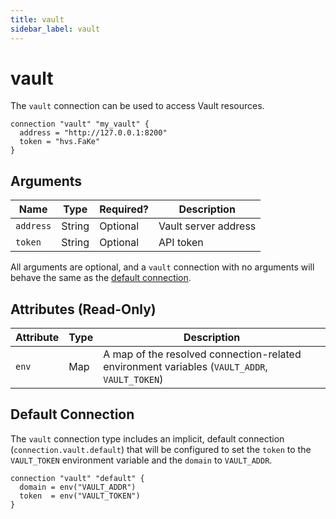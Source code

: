 ```yaml
---
title: vault
sidebar_label: vault
---
```


# vault

The `vault` connection can be used to access Vault resources.

```hcl
connection "vault" "my_vault" {
  address = "http://127.0.0.1:8200"
  token = "hvs.FaKe"
}
```

## Arguments

| Name      | Type   | Required? | Description          |
| --------- | ------ | --------- | -------------------- |
| `address` | String | Optional  | Vault server address |
| `token`   | String | Optional  | API token            |

All arguments are optional, and a `vault` connection with no arguments will behave the same as the [default connection](#default-connection).

## Attributes (Read-Only)

| Attribute | Type | Description                                                                                  |
| --------- | ---- | -------------------------------------------------------------------------------------------- |
| `env`     | Map  | A map of the resolved connection-related environment variables (`VAULT_ADDR`, `VAULT_TOKEN`) |

## Default Connection

The `vault` connection type includes an implicit, default connection (`connection.vault.default`) that will be configured to set the `token` to the `VAULT_TOKEN` environment variable and the `domain` to `VAULT_ADDR`.

```hcl
connection "vault" "default" {
  domain = env("VAULT_ADDR")
  token  = env("VAULT_TOKEN")
}
```

